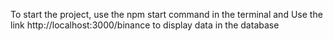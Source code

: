 To start the project, use the npm start command in the terminal and 
Use the link http://localhost:3000/binance to display data in the database
